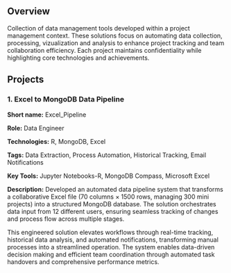 ## Overview
Collection of data management tools developed within a project management context.  These solutions focus on automating data collection, processing, vizualization and analysis to enhance project tracking and team collaboration efficiency.  Each project maintains confidentiality while highlighting core technologies and achievements.

## Projects

### 1. Excel to MongoDB Data Pipeline

<b>Short name:</b> Excel_Pipeline </p>
<b>Role:</b> Data Engineer </p>
<b>Technologies:</b> R, MongoDB, Excel </p>
<b>Tags:</b> Data Extraction, Process Automation, Historical Tracking, Email Notifications </p>
<b>Key Tools:</b> Jupyter Notebooks-R, MongoDB Compass, Microsoft Excel </p>
<b>Description:</b> Developed an automated data pipeline system that transforms a collaborative Excel file (70 columns × 1500 rows, managing 300 mini projects) into a structured MongoDB database. The solution orchestrates data input from 12 different users, ensuring seamless tracking of changes and process flow across multiple stages.

This engineered solution elevates workflows through real-time tracking, historical data analysis, and automated notifications, transforming manual processes into a streamlined operation. The system enables data-driven decision making and efficient team coordination through automated task handovers and comprehensive performance metrics.
